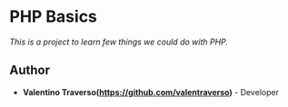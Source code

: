 # PHP Basics
_This is a project to learn few things we could do with PHP._

## Author
* **Valentino Traverso(https://github.com/valentraverso)** - Developer
